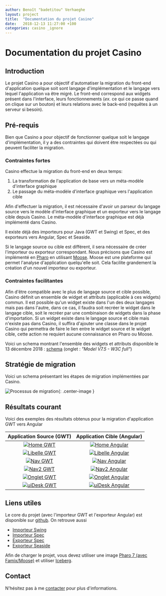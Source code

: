 ```yaml
---
author: Benoît "badetitou" Verhaeghe
layout: project
title:  "Documentation du projet Casino"
date:   2018-12-13 11:27:00 +100
categories: casino _ignore
---
```


# Documentation du projet Casino

## Introduction

Le projet Casino a pour objectif d'automatiser la migration du front-end d'application quelque soit sont langage d'implémentation et
    le langage vers lequel l'application va être migré.
Le front-end correspond aux widgets présent dans l'interface,
    leurs fonctionnements (*ex.* ce qui ce passe quand on clique sur un bouton)
    et leurs relations avec le back-end (requêtes à un serveur si besoin).

## Pré-requis

Bien que Casino a pour objectif de fonctionner quelque soit le langage d'implémentation,
    il y a des contraintes qui doivent être respectées ou qui peuvent faciliter la migration.

### Contraintes fortes

Casino effectue la migration du front-end en deux temps:

1. La transformation de l'application de base vers un méta-modèle d'interface graphique
2. Le passage du méta-modèle d'interface graphique vers l'application cible

Afin d'effectuer la migration, il est nécessaire d'avoir un parseur du langage source vers le modèle d'interface graphique et
    un exporteur vers le langage cible depuis Casino.
Le méta-modèle d'interface graphique est déjà implémenté dans Casino.

Il existe déjà des importeurs pour Java (GWT et Swing) et Spec, et des exporteurs vers Angular, Spec et Seaside.

Si le langage source ou cible est différent, il sera nécessaire de créer l'importeur ou exporteur correspondant.
Nous précisons que Casino est implémenté en [Pharo](http://pharo.org) en utilisant [Moose](http://www.moosetechnology.org/).
Moose est une plateforme qui permet l'analyse d'application quelqu'elle soit.
Cela facilite grandement la création d'un nouvel importeur ou exporteur.

### Contraintes facilitantes

Afin d'être compatible avec le plus de langage source et cible possible,
    Casino définit un ensemble de widget et attributs (applicable à ces widgets) commun.
Il est possible qu'un widget existe dans l'un des deux langages mais pas dans l'autre,
    dans ce cas, il faudra soit recréer le widget dans le langage cible,
    soit le recréer par une combinaison de widgets dans la phase d'importation.
Si un widget existe dans le langage source et cible mais n'existe pas dans Casino,
    il suffira d'ajouter une classe dans le projet Casino qui permettra de faire le lien entre le widget source et le widget cible,
    cette action ne requiert aucune connaissance en Pharo ou Moose.

Voici un schema montrant l'ensemble des widgets et attributs disponible le 13 décembre 2018 : [schema](https://www.lucidchart.com/documents/view/e9fa7fef-f06f-4307-b5e8-bbb702164e75) (onglet : *"Model V7.5 - W3C full"*)

## Stratégie de migration

Voici un schema présentant les étapes de migration implémentées par Casino.

![Processus de migration](../img/migrationProcessFR.png){: .center-image }

## Résultats courant

Voici des exemples des résultats obtenus pour la migration d'application GWT vers Angular

|                         Application Source (GWT)                         |                             Application Cible (Angular)                              |
| :----------------------------------------------------------------------: | :----------------------------------------------------------------------------------: |
|     [![Home GWT](../img/cmp/gwt/home.png)](../img/cmp/gwt/home.png)      |     [![Home Angular](../img/cmp/angular/home.png)](../img/cmp/angular/home.png)      |
| [![Libelle GWT](../img/cmp/gwt/libelle.png)](../img/cmp/gwt/libelle.png) | [![Libelle Angular](../img/cmp/angular/libelle.png)](../img/cmp/angular/libelle.png) |
|     [![Nav GWT](../img/cmp/gwt/nav.png)](../img/cmp/gwt/nav.png)      |     [![Nav Angular](../img/cmp/angular/nav.png)](../img/cmp/angular/nav.png)      |
|     [![Nav2 GWT](../img/cmp/gwt/nav2.png)](../img/cmp/gwt/nav2.png)      |     [![Nav2 Angular](../img/cmp/angular/nav2.png)](../img/cmp/angular/nav2.png)      |
|     [![Onglet GWT](../img/cmp/gwt/onglet.png)](../img/cmp/gwt/onglet.png)      |     [![Onglet Angular](../img/cmp/angular/onglet.png)](../img/cmp/angular/onglet.png)      |
|     [![uiDesk GWT](../img/cmp/gwt/uiDesk.png)](../img/cmp/gwt/uiDesk.png)      |     [![uiDesk Angular](../img/cmp/angular/uiDesk.png)](../img/cmp/angular/uiDesk.png)      |


## Liens utiles

Le core du projet (avec l'importeur GWT et l'exporteur Angular) est disponible sur [github](https://github.com/badetitou/BL-ToolKit).
On retrouve aussi

* [Importeur Swing](https://github.com/badetitou/Casino-Swing-Importer)
* [Importeur Spec](https://github.com/badetitou/Casino-Spec-Importer)
* [Exporteur Spec](https://github.com/badetitou/Casino-Spec-Exporter)
* [Exporteur Seaside](https://github.com/badetitou/BL-Model-Seaside-Exporter)

Afin de charger le projet, vous devez utiliser une image [Pharo 7 (avec Famix/Moose)](https://github.com/pharo-project/pharo) et utiliser [Iceberg](https://github.com/pharo-vcs/iceberg).

## Contact

N'hésitez pas à me [contacter](mailto:badetitou@gmail.com) pour plus d'informations.
